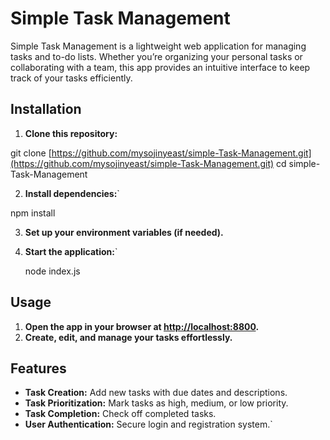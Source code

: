 
# Simple Task Management

Simple Task Management is a lightweight web application for managing tasks and to-do lists. Whether you’re organizing your personal tasks or collaborating with a team, this app provides an intuitive interface to keep track of your tasks efficiently.

## Installation

1. **Clone this repository:**

git clone [https://github.com/mysojinyeast/simple-Task-Management.git](https://github.com/mysojinyeast/simple-Task-Management.git) 
cd simple-Task-Management



 2. **Install dependencies:**` 

npm install



 3. **Set up your environment variables (if needed).**

4. **Start the application:**` 

   node index.js


 ## Usage

1. **Open the app in your browser at [http://localhost:8800](http://localhost:8800).**
2. **Create, edit, and manage your tasks effortlessly.**

## Features

- **Task Creation:** Add new tasks with due dates and descriptions.
- **Task Prioritization:** Mark tasks as high, medium, or low priority.
- **Task Completion:** Check off completed tasks.
- **User Authentication:** Secure login and registration system.`
